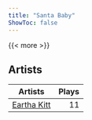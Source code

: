 ```yaml
---
title: "Santa Baby"
ShowToc: false
---
```


{{< more >}}

## Artists
Artists | Plays 
----- | -----: 
[Eartha Kitt](/artists/eartha-kitt-21307) | 11

